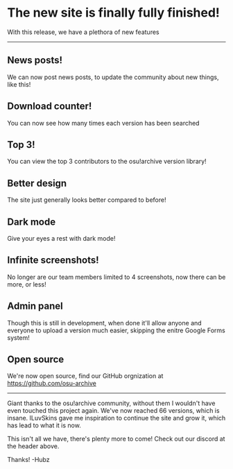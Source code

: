 # The new site is finally fully finished!
With this release, we have a plethora of new features

---

## News posts!
We can now post news posts, to update the community about new things, like this!

## Download counter!
You can now see how many times each version has been searched

## Top 3!
You can view the top 3 contributors to the osu!archive version library!

## Better design
The site just generally looks better compared to before!

## Dark mode
Give your eyes a rest with dark mode!

## Infinite screenshots!
No longer are our team members limited to 4 screenshots, now there can be more, or less!

## Admin panel
Though this is still in development, when done it'll allow anyone and everyone to upload a version much easier, skipping the enitre Google Forms system!

## Open source
We're now open source, find our GitHub orgnization at https://github.com/osu-archive

---

Giant thanks to the osu!archive community, without them I wouldn't have even touched this project again. We've now reached 66 versions, which is insane. ILuvSkins gave me inspiration to continue the site and grow it, which has lead to what it is now.

This isn't all we have, there's plenty more to come! Check out our discord at the header above.

Thanks! -Hubz

